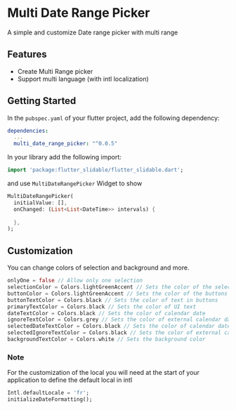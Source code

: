 # Multi Date Range Picker

A simple and customize Date range picker with multi range

## Features

* Create Multi Range picker
* Support multi language (with intl localization)

## Getting Started

In the `pubspec.yaml` of your flutter project, add the following dependency:

```yaml
dependencies:
  ...
  multi_date_range_picker: "^0.0.5"
```

In your library add the following import:

```dart
import 'package:flutter_slidable/flutter_slidable.dart';
```

and use `MultiDateRangePicker` Widget to show

```dart
MultiDateRangePicker(
  initialValue: [],
  onChanged: (List<List<DateTime>> intervals) {
    
  },
);
`````

## Customization

You can change colors of selection and background and more.


```dart
onlyOne = false // Allow only one selection
selectionColor = Colors.lightGreenAccent // Sets the color of the selection
buttonColor = Colors.lightGreenAccent // Sets the color of the buttons
buttonTextColor = Colors.black // Sets the color of text in buttons
primaryTextColor = Colors.black // Sets the color of UI text
dateTextColor = Colors.black // Sets the color of calendar date
ignoreTextColor = Colors.grey // Sets the color of external calendar date
selectedDateTextColor = Colors.black // Sets the color of calendar date when is selected
selectedIgnoreTextColor = Colors.black // Sets the color of external calendar date when is selected
backgroundTextColor = Colors.white // Sets the background color
```

### Note
For the customization of the local you will need at the start of your application to define the default local in intl
```dart
Intl.defaultLocale = 'fr';
initializeDateFormatting();
```
